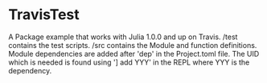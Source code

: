 # TravisTest
A Package example that works with Julia 1.0.0 and up on Travis. 
/test contains the test scripts.
/src contains the Module and function definitions.
Module dependencies are added after 'dep' in the Project.toml file.
The UID which is needed is found using '] add YYY' in the REPL where YYY is the dependency.
